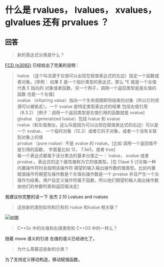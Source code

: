 # 什么是 rvalues， lvalues， xvalues， glvalues 还有 prvalues ？

## 回答

>新的表达式分类是什么？

[FCD (n3092)](http://www.open-std.org/JTC1/SC22/WG21/docs/papers/2010/n3092.pdf) 已经给出了完美的说明：

>lvalue （这个叫法源于左值可以出现在赋值表达式的左边）指定一个函数或者对象。[举例： 如果 E 是一个指针类型的表达式，那么 *E 就是一个左值代表 E 指向的 对象或者函数。另一个例子，调用一个返回类型是是左值的函数 也是一个左值]  
xvalue （eXpiring value）指向一个生命周期即将结束的对象（所以它的资源可以被偷走）。一个 xvalue 是特定类型表达式的结果 包括右值引用（8.3.2） [例子：调用一个返回类型是右值引用的函数就是 xvalue]  
glvalue （generalized lvalue）包括 lvalue 和 xvalue  
rvalue（和左值类似，这么叫是因为可以出现在赋值表达式的右边）可以是一个 xvalue， 一个临时对象（12.2）或者它的子对象，或者一个没有关联到对象上的值  
prvalue （pure rvalue）不是 xvalue 的 rvalue。[比如 调用一个返回值不是引用的函数， 字面量比如 12， 7.3e5，或者 true]  
每一个表达式都属于该分类法的基本分类之一： lvalue， xvalue 或者 prvalue 。表达式的这个属性被称为它的值类型。[在 Claue 5 讨论每一种内置操作符时会指明该操作符 期望的输入输出操作数的值类型。比如内置赋值操作符期望左操作数是个左值右操作数是一个 prvalue 并且产生一个左值作为结果。用户自定义操作符属于函数，所以他们期望的输入输出操作数由他们的参数列表和返回值决定]

我建议你完整的读一下 张杰 2.10 Lvalues and rvalues 

>这些新的类别如何和已有的 rvalue 和lvalue 相关联？

![如图](https://i.stack.imgur.com/GNhBF.png)

>C++0x 中的左值和右值类型和 C++03 中的一样么？

随着 move 语义的引进 左值的语义已经进化了。

>为什么需要这些新的分类？

为了支持定义移动构造，移动赋值函数。